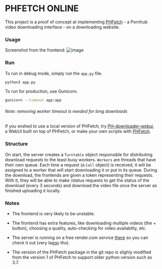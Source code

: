 # PHFETCH ONLINE

This project is a proof of concept at implementing [PHFetch](https://github.com/Egsagon/pornhub-fetch) - a Pornhub video downloading interface - on a downloading website.

### Usage
Screenshot from the frontend:
![image](https://github.com/Egsagon/ph-webui-2/assets/83862309/18830134-24f6-4db1-bd69-f6c3a135f168)

### Run
To run in debug mode, simply run the `app.py` file.
```sh
python3 app.py
```

To run for production, use Gunicorn.
```sh
gunicorn --timeout app:app
```
###### Note: removing worker timeout is needed for long downloads

If you wished to use a local version of PHFetch, try [PH-downloader-webui](https://github.com/Egsagon/pornhub-downloader-webui), a WebUI built on top of PHFetch, or make your own scripts with [PHFetch](https://github.com/Egsagon/pornhub-fetch).

### Structure
On start, the server creates a `Turntable` object responsible for distributing download requests to the least busy workers. `Workers` are threads that have their own queue. Each time a request (a `Call` object) is received, it will be assigned to a worker that will start downloading it or put in its queue. During the download, the frontends are given a token representing their requests. With it, they will be able to make /status requests to get the status of the download (every 3 seconds) and download the video file once the server as finished uploading it locally.

### Notes
- The frontend is very likely to be unstable.

- The frontend has extra features, like downloading multiple videos (the + button), choosing a quality, auto-checking for video availablity, etc.

- The server is running on a free render.com service [there](https://ph-dl.onrender.com/) so you can check it out (very laggy tho).

- The version of the PHFetch package in the git repo is slighly modified from the version 1 of PHFetch to support older python version such as 3.7.
